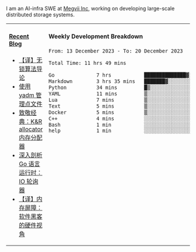 I am an AI-infra SWE at [Megvii Inc](https://en.megvii.com/), working on developing large-scale distributed storage systems.

<table width="960px">
<tr>
<td valign="top" width="50%">

#### <a href="https://www.kongjun18.me" target="_blank">Recent Blog</a>

<!-- BLOG-POST-LIST:START -->
- [【译】无锁算法导论](https://kongjun18.github.io/posts/2023/07/14/)
- [使用 yadm 管理点文件](https://kongjun18.github.io/posts/2023/04/07/)
- [致敬经典：K&amp;R allocator 内存分配器](https://kongjun18.github.io/posts/2022/12/12/)
- [深入剖析 Go 语言运行时：IO 轮询器](https://kongjun18.github.io/posts/2022/11/21/)
- [【译】内存屏障：软件黑客的硬件视角](https://kongjun18.github.io/posts/2022/11/03/)
<!-- BLOG-POST-LIST:END -->

</td>
<td valign="top" width="50%">

#### Weekly Development Breakdown

<!--START_SECTION:waka-->

```txt
From: 13 December 2023 - To: 20 December 2023

Total Time: 11 hrs 49 mins

Go              7 hrs           ██████████████▓░░░░░░░░░░   59.32 %
Markdown        3 hrs 35 mins   ███████▓░░░░░░░░░░░░░░░░░   30.34 %
Python          34 mins         █▒░░░░░░░░░░░░░░░░░░░░░░░   04.84 %
YAML            11 mins         ▒░░░░░░░░░░░░░░░░░░░░░░░░   01.62 %
Lua             7 mins          ▒░░░░░░░░░░░░░░░░░░░░░░░░   01.03 %
Text            5 mins          ▒░░░░░░░░░░░░░░░░░░░░░░░░   00.82 %
Docker          5 mins          ▒░░░░░░░░░░░░░░░░░░░░░░░░   00.79 %
C++             4 mins          ░░░░░░░░░░░░░░░░░░░░░░░░░   00.61 %
Bash            1 min           ░░░░░░░░░░░░░░░░░░░░░░░░░   00.27 %
help            1 min           ░░░░░░░░░░░░░░░░░░░░░░░░░   00.20 %
```

<!--END_SECTION:waka-->
</td>
</tr>

</table>
